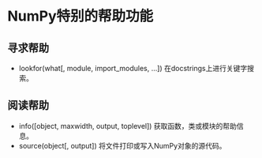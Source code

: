 # NumPy特别的帮助功能

## 寻求帮助

- lookfor(what[, module, import_modules, …])	在docstrings上进行关键字搜索。

## 阅读帮助

- info([object, maxwidth, output, toplevel])	获取函数，类或模块的帮助信息。
- source(object[, output])	将文件打印或写入NumPy对象的源代码。